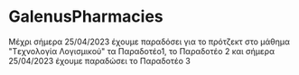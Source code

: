 # GalenusPharmacies
Μέχρι σήμερα 25/04/2023 έχουμε παραδόσει για το πρότζεκτ στο μάθημα "Tεχνολογία Λογισμικού" τα Παραδοτέο1, το Παραδοτέο 2 και σήμερα 25/04/2023 
έχουμε παραδώσει το Παραδοτέο 3
